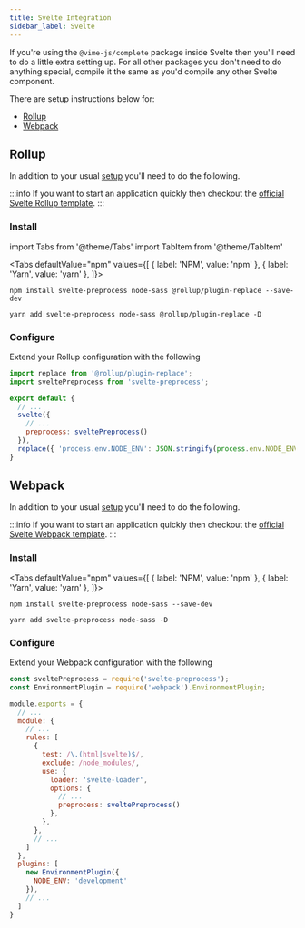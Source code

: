 ```yaml
---
title: Svelte Integration
sidebar_label: Svelte
---
```


If you're using the `@vime-js/complete` package inside Svelte then you'll need to do a little extra 
setting up. For all other packages you don't need to do anything special, compile it the same as you'd 
compile any other Svelte component.

There are setup instructions below for:

- [Rollup](#rollup)
- [Webpack](#webpack)

## Rollup

In addition to your usual [setup](../complete/setup.md) you'll need to do the following.

:::info
If you want to start an application quickly then checkout the [official Svelte Rollup template][svelte-rollup-template].
:::

[svelte-rollup-template]: https://github.com/sveltejs/template

### Install 

import Tabs from '@theme/Tabs'
import TabItem from '@theme/TabItem'

<Tabs
  defaultValue="npm"
  values={[
  { label: 'NPM', value: 'npm' },
  { label: 'Yarn', value: 'yarn' },
]}>

<TabItem value="npm">

```
npm install svelte-preprocess node-sass @rollup/plugin-replace --save-dev
```

</TabItem>

<TabItem value="yarn">

```
yarn add svelte-preprocess node-sass @rollup/plugin-replace -D
```

</TabItem>

</Tabs>

### Configure

Extend your Rollup configuration with the following

```js
import replace from '@rollup/plugin-replace';
import sveltePreprocess from 'svelte-preprocess';

export default {
  // ...
  svelte({
    // ...
    preprocess: sveltePreprocess()
  }),
  replace({ 'process.env.NODE_ENV': JSON.stringify(process.env.NODE_ENV) })
}
```

## Webpack

In addition to your usual [setup](../complete/setup.md) you'll need to do the following.

:::info
If you want to start an application quickly then checkout the [official Svelte Webpack template][svelte-webpack-template].
:::

[svelte-webpack-template]: https://github.com/sveltejs/template-webpack

### Install 

<Tabs
  defaultValue="npm"
  values={[
  { label: 'NPM', value: 'npm' },
  { label: 'Yarn', value: 'yarn' },
]}>

<TabItem value="npm">

```
npm install svelte-preprocess node-sass --save-dev
```

</TabItem>

<TabItem value="yarn">

```
yarn add svelte-preprocess node-sass -D
```

</TabItem>

</Tabs>

### Configure

Extend your Webpack configuration with the following

```js
const sveltePreprocess = require('svelte-preprocess');
const EnvironmentPlugin = require('webpack').EnvironmentPlugin;

module.exports = {
  // ...
  module: {
    // ...
    rules: [
      {
        test: /\.(html|svelte)$/,
        exclude: /node_modules/,
        use: {
          loader: 'svelte-loader',
          options: {
            // ...
            preprocess: sveltePreprocess()
          },
        },
      },
      // ...
    ]
  },
  plugins: [
    new EnvironmentPlugin({
      NODE_ENV: 'development'
    }),
    // ...
  ]
}
```
